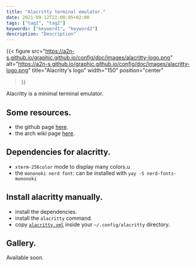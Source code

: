 ```yaml
---
title: "Alacritty terminal emulator."
date: 2021-09-12T22:08:05+02:00
tags: ["tag1", "tag2"]
keywords: ["keyword1", "keyword2"]
description: "Description"
---
```


{{< 
figure src="https://a2n-s.github.io/graphic.github.io/config/doc/images/alacritty-logo.png" 
       alt="https://a2n-s.github.io/graphic.github.io/config/doc/images/alacritty-logo.png"
       title="Alacritty's logo"
       width="150"
       position="center"
>}}

Alacritty is a minimal terminal emulator.


## Some resources.
- the github page [here](https://github.com/alacritty/alacritty).
- the arch wiki page [here](https://wiki.archlinux.org/title/Alacritty).

## Dependencies for alacritty.
- `xterm-256color` mode to display many colors.u
- the `mononoki nerd font`: can be installed with `yay -S nerd-fonts-mononoki`

## Install alacritty manually.
- install the dependencies.
- install the `alacritty` command.
- copy [`alacritty.yml`] inside your `~/.config/alacritty` directory.

## Gallery.
Available soon.

[`alacritty.yml`]: https://github.com/a2n-s/dotfiles/blob/main/.config/alacritty/alacritty.yml
